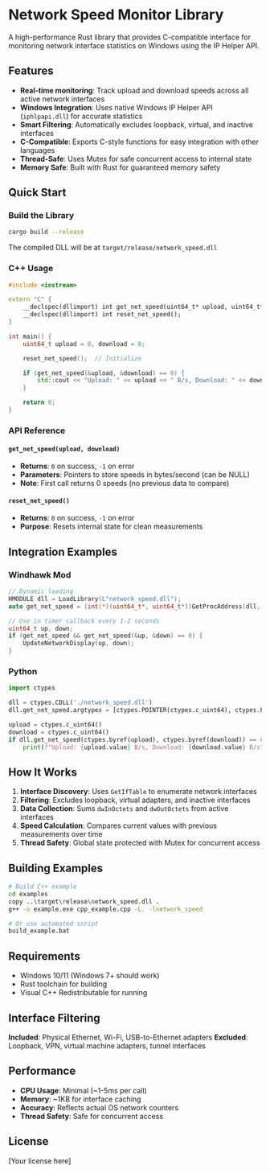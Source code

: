 # Network Speed Monitor Library

A high-performance Rust library that provides C-compatible interface for monitoring network interface statistics on Windows using the IP Helper API.

## Features

- **Real-time monitoring**: Track upload and download speeds across all active network interfaces
- **Windows Integration**: Uses native Windows IP Helper API (`iphlpapi.dll`) for accurate statistics
- **Smart Filtering**: Automatically excludes loopback, virtual, and inactive interfaces
- **C-Compatible**: Exports C-style functions for easy integration with other languages
- **Thread-Safe**: Uses Mutex for safe concurrent access to internal state
- **Memory Safe**: Built with Rust for guaranteed memory safety

## Quick Start

### Build the Library

```bash
cargo build --release
```

The compiled DLL will be at `target/release/network_speed.dll`

### C++ Usage

```cpp
#include <iostream>

extern "C" {
    __declspec(dllimport) int get_net_speed(uint64_t* upload, uint64_t* download);
    __declspec(dllimport) int reset_net_speed();
}

int main() {
    uint64_t upload = 0, download = 0;

    reset_net_speed();  // Initialize

    if (get_net_speed(&upload, &download) == 0) {
        std::cout << "Upload: " << upload << " B/s, Download: " << download << " B/s" << std::endl;
    }

    return 0;
}
```

### API Reference

#### `get_net_speed(upload, download)`

- **Returns**: `0` on success, `-1` on error
- **Parameters**: Pointers to store speeds in bytes/second (can be NULL)
- **Note**: First call returns 0 speeds (no previous data to compare)

#### `reset_net_speed()`

- **Returns**: `0` on success, `-1` on error
- **Purpose**: Resets internal state for clean measurements

## Integration Examples

### Windhawk Mod

```cpp
// Dynamic loading
HMODULE dll = LoadLibrary(L"network_speed.dll");
auto get_net_speed = (int(*)(uint64_t*, uint64_t*))GetProcAddress(dll, "get_net_speed");

// Use in timer callback every 1-2 seconds
uint64_t up, down;
if (get_net_speed && get_net_speed(&up, &down) == 0) {
    UpdateNetworkDisplay(up, down);
}
```

### Python

```python
import ctypes

dll = ctypes.CDLL('./network_speed.dll')
dll.get_net_speed.argtypes = [ctypes.POINTER(ctypes.c_uint64), ctypes.POINTER(ctypes.c_uint64)]

upload = ctypes.c_uint64()
download = ctypes.c_uint64()
if dll.get_net_speed(ctypes.byref(upload), ctypes.byref(download)) == 0:
    print(f"Upload: {upload.value} B/s, Download: {download.value} B/s")
```

## How It Works

1. **Interface Discovery**: Uses `GetIfTable` to enumerate network interfaces
2. **Filtering**: Excludes loopback, virtual adapters, and inactive interfaces
3. **Data Collection**: Sums `dwInOctets` and `dwOutOctets` from active interfaces
4. **Speed Calculation**: Compares current values with previous measurements over time
5. **Thread Safety**: Global state protected with Mutex for concurrent access

## Building Examples

```bash
# Build C++ example
cd examples
copy ..\target\release\network_speed.dll .
g++ -o example.exe cpp_example.cpp -L. -lnetwork_speed

# Or use automated script
build_example.bat
```

## Requirements

- Windows 10/11 (Windows 7+ should work)
- Rust toolchain for building
- Visual C++ Redistributable for running

## Interface Filtering

**Included**: Physical Ethernet, Wi-Fi, USB-to-Ethernet adapters
**Excluded**: Loopback, VPN, virtual machine adapters, tunnel interfaces

## Performance

- **CPU Usage**: Minimal (~1-5ms per call)
- **Memory**: ~1KB for interface caching
- **Accuracy**: Reflects actual OS network counters
- **Thread Safety**: Safe for concurrent access

## License

[Your license here]
